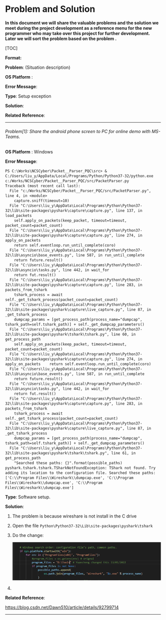 # **Problem and Solution**

**In this document we will share the valuable problems and the solution we meet during the project development as a reference menu for the new programmer who may take over this project for further development. Later we will sort the problem based on the problem <type>.**

[TOC]

**Format:** 

**Problem**: (Situation description)

**OS Platform** :

**Error Message**:

**Type**: Setup exception

**Solution**:

**Related Reference**:

------

###### Problem[1]: Share the android phone screen to PC for online demo with MS-Teams. 

**OS Platform** : Windows 

**Error Message**: 

```
PS C:\Works\NCSCyber\Packet__Parser_PQC\src> & C:/Users/liu_y/AppData/Local/Programs/Python/Python37-32/python.exe c:/Works/NCSCyber/Packet__Parser_PQC/src/PacketParser.py
Traceback (most recent call last):
  File "c:/Works/NCSCyber/Packet__Parser_PQC/src/PacketParser.py", line 4, in <module>
    capture.sniff(timeout=10)
  File "C:\Users\liu_y\AppData\Local\Programs\Python\Python37-32\lib\site-packages\pyshark\capture\capture.py", line 137, in load_packets
    self.apply_on_packets(keep_packet, timeout=timeout, packet_count=packet_count)
  File "C:\Users\liu_y\AppData\Local\Programs\Python\Python37-32\lib\site-packages\pyshark\capture\capture.py", line 274, in apply_on_packets
    return self.eventloop.run_until_complete(coro)
  File "C:\Users\liu_y\AppData\Local\Programs\Python\Python37-32\lib\asyncio\base_events.py", line 587, in run_until_complete
    return future.result()
  File "C:\Users\liu_y\AppData\Local\Programs\Python\Python37-32\lib\asyncio\tasks.py", line 442, in wait_for
    return fut.result()
  File "C:\Users\liu_y\AppData\Local\Programs\Python\Python37-32\lib\site-packages\pyshark\capture\capture.py", line 283, in packets_from_tshark
    tshark_process = await self._get_tshark_process(packet_count=packet_count)
  File "C:\Users\liu_y\AppData\Local\Programs\Python\Python37-32\lib\site-packages\pyshark\capture\live_capture.py", line 87, in _get_tshark_process
    dumpcap_params = [get_process_path(process_name="dumpcap", tshark_path=self.tshark_path)] + self._get_dumpcap_parameters()
  File "C:\Users\liu_y\AppData\Local\Programs\Python\Python37-32\lib\site-packages\pyshark\tshark\tshark.py", line 60, in get_process_path
    self.apply_on_packets(keep_packet, timeout=timeout, packet_count=packet_count)
  File "C:\Users\liu_y\AppData\Local\Programs\Python\Python37-32\lib\site-packages\pyshark\capture\capture.py", line 274, in apply_on_packets    return self.eventloop.run_until_complete(coro)
  File "C:\Users\liu_y\AppData\Local\Programs\Python\Python37-32\lib\asyncio\base_events.py", line 587, in run_until_complete
    return future.result()
  File "C:\Users\liu_y\AppData\Local\Programs\Python\Python37-32\lib\asyncio\tasks.py", line 442, in wait_for
    return fut.result()
  File "C:\Users\liu_y\AppData\Local\Programs\Python\Python37-32\lib\site-packages\pyshark\capture\capture.py", line 283, in packets_from_tshark
    tshark_process = await self._get_tshark_process(packet_count=packet_count)
  File "C:\Users\liu_y\AppData\Local\Programs\Python\Python37-32\lib\site-packages\pyshark\capture\live_capture.py", line 87, in _get_tshark_process
    dumpcap_params = [get_process_path(process_name="dumpcap", tshark_path=self.tshark_path)] + self._get_dumpcap_parameters()
  File "C:\Users\liu_y\AppData\Local\Programs\Python\Python37-32\lib\site-packages\pyshark\tshark\tshark.py", line 61, in get_process_path
    "Searched these paths: {}".format(possible_paths)
pyshark.tshark.tshark.TSharkNotFoundException: TShark not found. Try adding its location to the configuration file. Searched these paths: ['C:\\Program Files\\Wireshark\\dumpcap.exe', 'C:\\Program Files\\Wireshark\\dumpcap.exe', 'C:\\Program Files\\Wireshark\\dumpcap.exe']
```



**Type**: Software setup.

**Solution**: 

1. The problem is because wireshare is not install in the C drive 

2. Open the file `Python\Python37-32\Lib\site-packages\pyshark\tshark`

3. Do the change: 

   ![](img/tshark.png)

4. 

**Related Reference**:

https://blog.csdn.net/Dawn510/article/details/92799714

------

